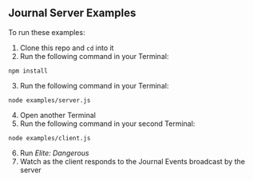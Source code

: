 ## Journal Server Examples

To run these examples:

1. Clone this repo and `cd` into it
2. Run the following command in your Terminal:
```shell
npm install
```
3. Run the following command in your Terminal:
```shell
node examples/server.js
```
4. Open another Terminal
5. Run the following command in your second Terminal:
```shell
node examples/client.js
```
6. Run *Elite: Dangerous*
7. Watch as the client responds to the Journal Events broadcast by the server
